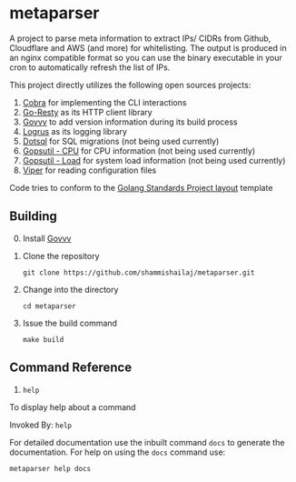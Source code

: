 # metaparser
A project to parse meta information to extract IPs/ CIDRs from Github, Cloudflare and AWS (and more) for whitelisting. The output is produced in an nginx compatible format so you can use the binary executable in your cron to automatically refresh the list of IPs.

This project directly utilizes the following open sources projects:
1. [Cobra](https://github.com/spf13/cobra) for implementing the CLI interactions
2. [Go-Resty](https://github.com/go-resty/resty) as its HTTP client library
3. [Govvv](https://github.com/ahmetb/govvv) to add version information during its build process
4. [Logrus](https://github.com/sirupsen/logrus) as its logging library
5. [Dotsql](https://github.com/gchaincl/dotsql) for SQL migrations (not being used currently)
6. [Gopsutil - CPU](https://github.com/shirou/gopsutil/cpu) for CPU information (not being used currently)
7. [Gopsutil - Load](https://github.com/shirou/gopsutil/load) for system load information (not being used currently)
8. [Viper](https://github.com/spf13/viper) for reading configuration files

Code tries to conform to the [Golang Standards Project layout](https://github.com/golang-standards/project-layout) template

## Building
0. Install [Govvv](https://github.com/ahmetb/govvv)

1. Clone the repository
    ```shell script
    git clone https://github.com/shammishailaj/metaparser.git
    ```
2. Change into the directory

    ```shell script
    cd metaparser
    ```
3. Issue the build command

    ```shell script
    make build
    ``` 

## Command Reference

1. `help`

To display help about a command

Invoked By: `help`

For detailed documentation use the inbuilt command `docs` to generate the documentation.
For help on using the `docs` command use:

```shell script
metaparser help docs
```
